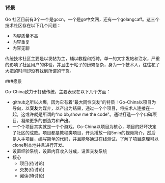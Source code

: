 ### 背景

Go 社区目前有3个一个是gocn，一个是go中文网，还有一个golangcaff。这三个技术社区存在以下几个问题：
- 内容质量不高
- 内容重复
- 内容无聊

 传统技术社区主要是以发帖为主，辅以教程和招聘。单一的文字发帖和注水，严重的影响了社区用户的体验，并且由于帖子的纷繁复杂，身为一个技术人，往往花了大把的时间却没有找到所谓的干货。

###愿景

Go-China致力于打破传统，主要表现在以下几个方面：
- github之所以火爆，因为它有着“最大同性交友”的特质！Go-China以项目为导向，以**交友**为媒介，以产出为结果，通过一个个项目，将技术人连接在一起，这或许就是所谓的“no bb,show me the code"。通过打造一个个口碑项目，凝聚更多的创造力和**产出**。
- 一个个项目其实就是一个个游戏，Go-China以项目为核心，项目的好坏决定了社区的成败。项目都是教程类项目，开头播放一段5min的视频简介，然后是入手项目，编写简单的代码，并且能够通过在线测试，了解了项目原理可以clone到本地并且进行开发。
- 设置经验系统，设置内容收入分成，设置交友系统
- 核心
  - 项目(待讨论)
  - 交友(待讨论)
  - 阅读(待讨论)
